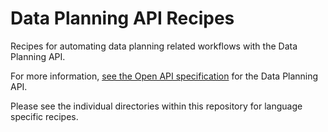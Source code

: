# Data Planning API Recipes
Recipes for automating data planning related workflows with the Data Planning API.

For more information, [see the Open API specification](https://docs.mparticle.com/developers/dataplanning-api/#open-api) for the Data Planning API.

Please see the individual directories within this repository for language specific recipes.
